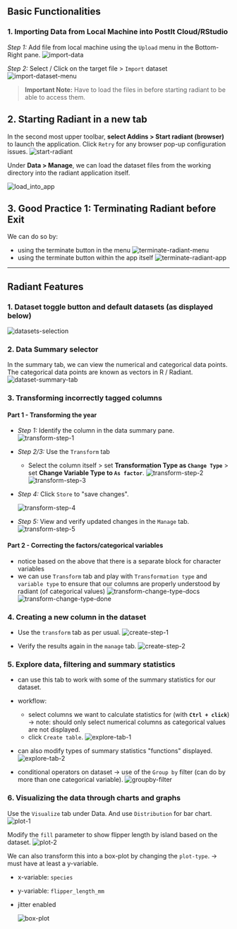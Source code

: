 ## Basic Functionalities
### 1. Importing Data from Local Machine into PostIt Cloud/RStudio
*Step 1:* Add file from local machine using the `Upload` menu in the Bottom-Right pane.
![import-data](../assets/import-data.png)

*Step 2:* Select / Click on the target file > `Import` dataset
![import-dataset-menu](../assets/import-dataset-menu.png)

> **Important Note:** Have to load the files in before starting radiant to be able to access them.
## 2. Starting Radiant in a new tab
In the second most upper toolbar, **select Addins > Start radiant (browser)** to launch the application. Click `Retry` for any browser pop-up configuration issues.
![start-radiant](../assets/start-radiant.png)

Under **Data > Manage**, we can load the dataset files from the working directory into the radiant application itself.

![load_into_app](../assets/load_into_app.png)

## 3. Good Practice 1: Terminating Radiant before Exit
We can do so by:
- using the terminate button in the menu
	![terminate-radiant-menu](../assets/terminate-radiant-menu.png)
- using the terminate button within the app itself
	![terminate-radiant-app](../assets/terminate-radiant-app.png)

---
## Radiant Features
### 1. Dataset toggle button and default datasets (as displayed below)
![datasets-selection](../assets/datasets-selection.png)

### 2. Data Summary selector

In the summary tab, we can view the numerical and categorical data points. The categorical data points are known as vectors in R / Radiant.
![dataset-summary-tab](../assets/dataset-summary-tab.png)
	
### 3. Transforming incorrectly tagged columns
#### Part 1 - Transforming the year
- *Step 1:* Identify the column in the data summary pane.
	![transform-step-1](../assets/transform-step-1.png)

- *Step 2/3:* Use the `Transform` tab
	- Select the column itself > set **Transformation Type as `Change Type`** > set **Change Variable Type to `As factor`**.
		![transform-step-2](../assets/transform-step-2.png)
		![transform-step-3](../assets/transform-step-3.png)

- *Step 4:* Click `Store` to "save changes".

	![transform-step-4](../assets/transform-step-4.png)

- *Step 5:* View and verify updated changes in the `Manage` tab.
	![transform-step-5](../assets/transform-step-5.png)

#### Part 2 - Correcting the factors/categorical variables
- notice based on the above that there is a separate block for character variables
- we can use `Transform` tab and play with `Transformation type` and `variable type` to ensure that our columns are properly understood by radiant (of categorical values)
![transform-change-type-docs](../assets/transform-change-type-docs.png)
![transform-change-type-done](../assets/transform-change-type-done.png)

### 4. Creating a new column in the dataset
- Use the `transform` tab as per usual.
	![create-step-1](../assets/create-step-1.png)

- Verify the results again in the `manage` tab.
	![create-step-2](../assets/create-step-2.png)

### 5. Explore data, filtering and summary statistics

- can use this tab to work with some of the summary statistics for our dataset.
- workflow:
	- select columns we want to calculate statistics for (with **`Ctrl + click`**) -> note: should only select numerical columns as categorical values are not displayed.
	- click `Create table`.
	![explore-tab-1](../assets/explore-tab-1.png)

- can also modify types of summary statistics "functions" displayed.
	![explore-tab-2](../assets/explore-tab-2.png)

- conditional operators on dataset -> use of the `Group by` filter (can do by more than one categorical variable).
	![groupby-filter](../assets/groupby-filter.png)

### 6. Visualizing the data through charts and graphs

Use the `Visualize` tab under Data. And use `Distribution` for bar chart.
![plot-1](../assets/plot-1.png)

Modify the `fill` parameter to show flipper length by island based on the dataset.
![plot-2](../assets/plot-2.png)

We can also transform this into a box-plot by changing the `plot-type`. -> must have at least a y-variable.
- x-variable: `species`
- y-variable: `flipper_length_mm`
- jitter enabled

	![box-plot](../assets/box-plot.png)
	